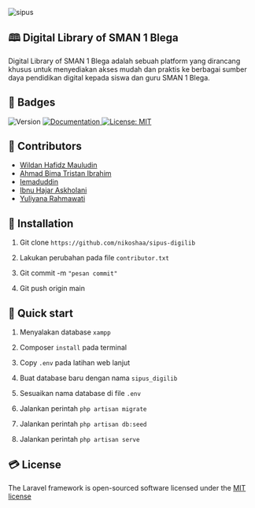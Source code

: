 ![sipus](https://github.com/nikoshaa/sipus-digilib/assets/93475727/b18890d1-152b-46ca-ad33-e0eb6c301daa)


## 🕮 Digital Library of SMAN 1 Blega

Digital Library of SMAN 1 Blega adalah sebuah platform yang dirancang khusus untuk menyediakan akses mudah dan praktis ke berbagai sumber daya pendidikan digital kepada siswa dan guru SMAN 1 Blega.

## 📛 Badges

<p>
  <img alt="Version" src="https://img.shields.io/badge/Version-0.5.0-blue.svg?cacheSeconds=2592000" />
  <a href="https://github.com/alizul01/polinema-innovation-tribe" target="_blank">
    <img alt="Documentation" src="https://img.shields.io/badge/Documentation-Yes-brightgreen.svg" />
  </a>
  <a href="#" target="_blank">
    <img alt="License: MIT" src="https://img.shields.io/badge/License-MIT-yellow.svg" />
  </a>
</p>

## 🧠 Contributors

-   [Wildan Hafidz Mauludin](https://github.com/nikoshaa)
-   [Ahmad Bima Tristan Ibrahim](https://github.com/voltanz)
-   [Iemaduddin](https://github.com/Iemaduddin)
-   [Ibnu Hajar Askholani](https://github.com/askholani)
-   [Yuliyana Rahmawati](https://github.com/ylnrahma)

## 💫 Installation

1.  Git clone `https://github.com/nikoshaa/sipus-digilib`

2.  Lakukan perubahan pada file `contributor.txt`

3.  Git commit -m `"pesan commit"`

4.  Git push origin main

## 🚀 Quick start

1.  Menyalakan database `xampp`

2.  Composer `install` pada terminal

3.  Copy `.env` pada latihan web lanjut

4.  Buat database baru dengan nama `sipus_digilib`

5.  Sesuaikan nama database di file `.env`

6.  Jalankan perintah `php artisan migrate`

7.  Jalankan perintah `php artisan db:seed`

8.  Jalankan perintah `php artisan serve`

## 💳 License

The Laravel framework is open-sourced software licensed under the [MIT license](https://opensource.org/licenses/MIT)
